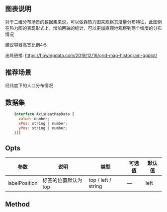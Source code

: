 ## 图表说明

对于二维分布场景的数据集来说，可以依靠热力图来观察其度量分布特征，此图例在热力图的表现形式上，增加两轴的统计，可以更加直观地观察到两个维度的分布情况

建议容器高宽比例4:5

出处链接: https://flowingdata.com/2019/12/16/grid-map-histogram-ggplot/

## 推荐场景

经纬度下的人口分布情况

## 数据集

```js
    interface AxisHeatMapData {
      value: number;
      xPos: string | number;
      yPos: string | number;
    }[]
```

## Opts

| 参数          | 说明                | 类型                | 可选值 | 默认值 |
| ------------- | ------------------- | ------------------- | ------ | ------ |
| labelPosition | 标签的位置默认为top | top / left / string | —      | left   |

## Method
